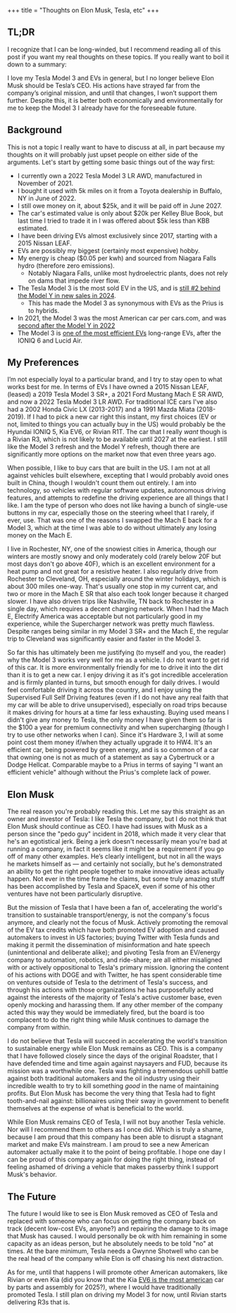 +++
title = "Thoughts on Elon Musk, Tesla, etc"
+++

## TL;DR

I recognize that I can be long-winded, but I recommend reading all of this post if you want my real thoughts on these topics. If you really want to boil it down to a summary:

I love my Tesla Model 3 and EVs in general, but I no longer believe Elon Musk should be Tesla’s CEO. His actions have strayed far from the company’s original mission, and until that changes, I won’t support them further. Despite this, it is better both economically and environmentally for me to keep the Model 3 I already have for the foreseeable future.

## Background

This is not a topic I really want to have to discuss at all, in part because my thoughts on it will probably just upset people on either side of the arguments. Let's start by getting some basic things out of the way first:

- I currently own a 2022 Tesla Model 3 LR AWD, manufactured in November of 2021.
- I bought it used with 5k miles on it from a Toyota dealership in Buffalo, NY in June of 2022.
- I still owe money on it, about $25k, and it will be paid off in June 2027.
- The car's estimated value is only about $20k per Kelley Blue Book, but last time I tried to trade it in I was offered about $5k less than KBB estimated.
- I have been driving EVs almost exclusively since 2017, starting with a 2015 Nissan LEAF.
- EVs are possibly my biggest (certainly most expensive) hobby.
- My energy is cheap ($0.05 per kwh) and sourced from Niagara Falls hydro (therefore zero emissions).
  - Notably Niagara Falls, unlike most hydroelectric plants, does not rely on dams that impede river flow.
- The Tesla Model 3 is the most sold EV in the US, and is [still #2 behind the Model Y in new sales in 2024](https://electrek.co/2025/01/14/top-10-best-selling-evs-us-2024/).
  - This has made the Model 3 as synonymous with EVs as the Prius is to hybrids.
- In 2021, the Model 3 was the most American car per cars.com, and was [second after the Model Y in 2022](https://www.cars.com/articles/2022-cars-com-american-made-index-which-cars-are-the-most-american-451057/)
- The Model 3 is [one of the most efficient EVs](https://www.cars.com/articles/top-10-most-efficient-electric-cars-447501/) long-range EVs, after the IONIQ 6 and Lucid Air.

## My Preferences

I’m not especially loyal to a particular brand, and I try to stay open to what works best for me. In terms of EVs I have owned a 2015 Nissan LEAF, (leased) a 2019 Tesla Model 3 SR+, a 2021 Ford Mustang Mach E SR AWD, and now a 2022 Tesla Model 3 LR AWD. For traditional ICE cars I've also had a 2002 Honda Civic LX (2013-2017) and a 1991 Mazda Miata (2018-2019). If I had to pick a new car right this instant, my first choices (EV or not, limited to things you can actually buy in the US) would probably be the Hyundai IONIQ 5, Kia EV6, or Rivian R1T. The car that I really *want* though is a Rivian R3, which is not likely to be available until 2027 at the earliest. I still like the Model 3 refresh and the Model Y refresh, though there are significantly more options on the market now that even three years ago.

When possible, I like to buy cars that are built in the US. I am not at all against vehicles built elsewhere, excepting that I would probably avoid ones built in China, though I wouldn't count them out entirely. I am into technology, so vehicles with regular software updates, autonomous driving features, and attempts to redefine the driving experience are all things that I like. I am the type of person who does not like having a bunch of single-use buttons in my car, especially those on the steering wheel that I rarely, if ever, use. That was one of the reasons I swapped the Mach E back for a Model 3, which at the time I was able to do without ultimately any losing money on the Mach E.

I live in Rochester, NY,  one of the snowiest cities in America, though our winters are mostly snowy and only moderately cold (rarely below 20F but most days don't go above 40F), which is an excellent environment for a heat pump and not great for a resistive heater. I also regularly drive from Rochester to Cleveland, OH, especially around the winter holidays, which is about 300 miles one-way. That's usually one stop in my current car, and two or more in the Mach E SR that also each took longer because it charged slower. I have also driven trips like Nashville, TN back to Rochester in a single day, which requires a decent charging network. When I had the Mach E, Electrify America was acceptable but not particularly good in my experience, while the Supercharger network was pretty much flawless. Despite ranges being similar in my Model 3 SR+ and the Mach E, the regular trip to Cleveland was significantly easier and faster in the Model 3.

So far this has ultimately been me justifying (to myself and you, the reader) why the Model 3 works very well for me as a vehicle. I do not want to get rid of this car. It is more environmentally friendly for me to drive it into the dirt than it is to get a new car. I enjoy driving it as it's got incredible acceleration and is firmly planted in turns, but smooth enough for daily drives. I would feel comfortable driving it across the country, and I enjoy using the Supervised Full Self Driving features (even if I do not have any real faith that my car will be able to drive unsupervised), especially on road trips because it makes driving for hours at a time far less exhausting. Buying used means I didn't give any money to Tesla, the only money I have given them so far is the $100 a year for premium connectivity and when supercharging (though I try to use other networks when I can). Since it's Hardware 3, I will at some point cost them money if/when they actually upgrade it to HW4. It's an efficient car, being powered by green energy, and is so common of a car that owning one is not as much of a statement as say a Cybertruck or a Dodge Hellcat. Comparable maybe to a Prius in terms of saying "I want an efficient vehicle" although without the Prius's complete lack of power.

## Elon Musk

The real reason you're probably reading this. Let me say this straight as an owner and investor of Tesla: I like Tesla the company, but I do not think that Elon Musk should continue as CEO. I have had issues with Musk as a person since the "pedo guy" incident in 2018, which made it very clear that he's an egotistical jerk. Being a jerk doesn't necessarily mean you're bad at running a company, in fact it seems like it might be a requirement if you go off of many other examples. He’s clearly intelligent, but not in all the ways he markets himself as — and certainly not socially, but he's demonstrated an ability to get the right people together to make innovative ideas actually happen. Not ever in the time frame he claims, but some truly amazing stuff has been accomplished by Tesla and SpaceX, even if some of his other ventures have not been particularly disruptive.

But the mission of Tesla that I have been a fan of, accelerating the world's transition to sustainable transport/energy, is not the company's focus anymore, and clearly not the focus of Musk. Actively promoting the removal of the EV tax credits which have both promoted EV adoption and caused automakers to invest in US factories; buying Twitter with Tesla funds and making it permit the dissemination of misinformation and hate speech (unintentional and deliberate alike); and pivoting Tesla from an EV/energy company to automation, robotics, and ride-share; are all either misaligned with or actively oppositional to Tesla's primary mission. Ignoring the content of his actions with DOGE and with Twitter, he has spent considerable time on ventures outside of Tesla to the detriment of Tesla's success, and through his actions with those organizations he has purposefully acted against the interests of the majority of Tesla's active customer base, even openly mocking and harassing them. If any other member of the company acted this way they would be immediately fired, but the board is too complacent to do the right thing while Musk continues to damage the company from within.

I do not believe that Tesla will succeed in accelerating the world's transition to sustainable energy while Elon Musk remains as CEO. This is a company that I have followed closely since the days of the original Roadster, that I have defended time and time again against naysayers and FUD, because its mission was a worthwhile one. Tesla was fighting a tremendous uphill battle against both traditional automakers and the oil industry using their incredible wealth to try to kill something *good* in the name of maintaining profits. But Elon Musk has become the very thing that Tesla had to fight tooth-and-nail against: billionaires using their sway in government to benefit themselves at the expense of what is beneficial to the world.

While Elon Musk remains CEO of Tesla, I will not buy another Tesla vehicle. Nor will I recommend them to others as I once did. Which is truly a shame, because I am proud that this company has been able to disrupt a stagnant market and make EVs mainstream. I am proud to see a new American automaker actually make it to the point of being profitable. I hope one day I can be proud of this company again for doing the right thing, instead of feeling ashamed of driving a vehicle that makes passerby think I support Musk's behavior.

## The Future

The future I would like to see is Elon Musk removed as CEO of Tesla and replaced with someone who can focus on getting the company back on track (decent low-cost EVs, anyone?) and repairing the damage to its image that Musk has caused. I would personally be ok with him remaining in some capacity as an ideas person, but he absolutely needs to be told "no" at times. At the bare minimum, Tesla needs a Gwynne Shotwell who can be the real head of the company while Elon is off chasing his next distraction.

As for me, until that happens I will promote other American automakers, like Rivian or even Kia (did you know that the Kia [EV6 is the most american](https://carbuzz.com/kia-ev6-more-american-than-any-other-car/) car by parts and assembly for 2025?), where I would have traditionally promoted Tesla. I still plan on driving my Model 3 for now, until Rivian starts delivering R3s that is.
